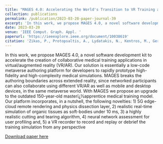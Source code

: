 ```yaml
---
title: "MAGES 4.0: Accelerating the World's Transition to VR Training and Democratizing the Authoring of the Medical Metaverse"
collection: publications
permalink: /publication/2023-03-20-paper-journal-39
excerpt: 'In this work, we propose MAGES 4.0, a novel software development kit to accelerate the creation of collaborative medical training applications in virtual/augmented reality (VR/AR). Our solution is essentially a low-code metaverse authoring platform for developers to rapidly prototype high-fidelity and high-complexity medical simulations. MAGES breaks the authoring boundaries across extended reality, since networked participants can also collaborate using different VR/AR as well as mobile and desktop devices, in the same metaverse world. With MAGES we propose an upgrade to the outdated 150-year-old masterï¿½apprentice medical training model. Our platform incorporates, in a nutshell, the following novelties: 1) 5G edge-cloud remote rendering and physics dissection layer, 2) realistic real-time simulation of organic tissues as soft-bodies under 10 ms, 3) a highly realistic cutting and tearing algorithm, 4) neural network assessment for user profiling and, 5) a VR recorder to record and replay or debrief the training simulation from any perspective'
date: 2023-03-20
venue: 'IEEE Comput. Graph. Appl. '
paperurl: 'https://ieeexplore.ieee.org/document/10038619'
citation: 'Zikas, P., Protopsaltis, A., Lydatakis, N., Kentros, M., Geronikolakis, S., Kateros, S., Kamarianakis, M., Evangelou, G., Filippidis, A., Grigoriou, E., Angelis, D., Tamiolakis, M., Dodis, M., Kokiadis, G., Petropoulos, J., Pateraki, M., Papagiannakis, G., &quot;MAGES 4.0: Accelerating the World&apos;s Transition to VR Training and Democratizing the Authoring of the Medical Metaverse&quot;, IEEE Comput. Graph. Appl. 43, 2, 43-56. DOI:https://doi.org/10.1109/mcg.2023.3242686, 2023'
---
```

In this work, we propose MAGES 4.0, a novel software development kit to accelerate the creation of collaborative medical training applications in virtual/augmented reality (VR/AR). Our solution is essentially a low-code metaverse authoring platform for developers to rapidly prototype high-fidelity and high-complexity medical simulations. MAGES breaks the authoring boundaries across extended reality, since networked participants can also collaborate using different VR/AR as well as mobile and desktop devices, in the same metaverse world. With MAGES we propose an upgrade to the outdated 150-year-old masterï¿½apprentice medical training model. Our platform incorporates, in a nutshell, the following novelties: 1) 5G edge-cloud remote rendering and physics dissection layer, 2) realistic real-time simulation of organic tissues as soft-bodies under 10 ms, 3) a highly realistic cutting and tearing algorithm, 4) neural network assessment for user profiling and, 5) a VR recorder to record and replay or debrief the training simulation from any perspective

[Download paper here](https://ieeexplore.ieee.org/document/10038619)

